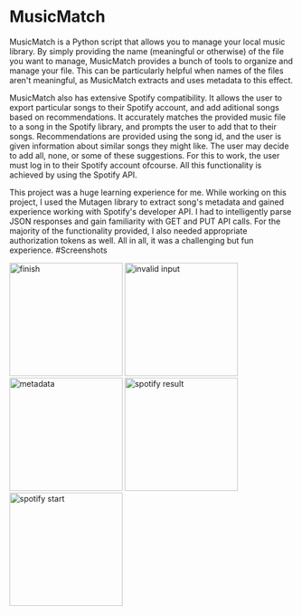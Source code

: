 # MusicMatch
MusicMatch is a Python script that allows you to manage your local music library. By simply providing the name (meaningful or otherwise) of the file you want to manage, MusicMatch provides a bunch of tools to organize and manage your file. This can be particularly helpful when names of the files aren't meaningful, as MusicMatch extracts and uses metadata to this effect.

MusicMatch also has extensive Spotify compatibility. It allows the user to export particular songs to their Spotify account, and add aditional songs based on recommendations. It accurately matches the provided music file to a song in the Spotify library, and prompts the user to add that to their songs. Recommendations are provided using the song id, and the user is given information about similar songs they might like. The user may decide to add all, none, or some of these suggestions. For this to work, the user must log in to their Spotify account ofcourse. All this functionality is achieved by using the Spotify API.

This project was a huge learning experience for me. While working on this project, I used the Mutagen library to extract song's metadata and gained experience working with Spotify's developer API. I had to intelligently parse JSON responses and gain familiarity with GET and PUT API calls. For the majority of the functionality provided, I also needed appropriate authorization tokens as well. All in all, it was a challenging but fun experience.
#Screenshots

<img width="200" alt="finish" src="https://cloud.githubusercontent.com/assets/6366031/15185783/7fe88e10-1768-11e6-9a2b-f1e148ea56ef.png">
<img width="200" alt="invalid input" src="https://cloud.githubusercontent.com/assets/6366031/15185780/7fe473c0-1768-11e6-8479-c4b40a4b5f7a.png">
<img width="200" alt="metadata" src="https://cloud.githubusercontent.com/assets/6366031/15185781/7fe57e28-1768-11e6-8c84-67a89f8648d6.png">
<img width="200" alt="spotify result" src="https://cloud.githubusercontent.com/assets/6366031/15185782/7fe69466-1768-11e6-8fad-aaf868d59a28.png">
<img width="200" alt="spotify start" src="https://cloud.githubusercontent.com/assets/6366031/15185784/7feacb08-1768-11e6-8514-889a9d159e9b.png">
